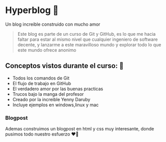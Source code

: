 # Hyperblog 📱
Un blog increible construido con mucho amor
> Este blog es parte de un curso de Git y GitHub, es lo que me hacia faltar para estar al mismo nivel que cualquier ingeniero de software decente, y lanzarme a este maravilloso mundo y explorar todo lo que este mundo ofrece
> anonimo

## Conceptos vistos durante el curso: 💙
* Todos los comandos de Git
* El flujo de trabajo en GitHub
* El verdadero amor por las buenas practicas
* Trucos bajo la manga del profesor
* Creado por la increible Yenny Daruby
* Incluye ejemplos en windows,linux y mac

### Blogpost
Ademas construimos un blogpost en html y css muy interesante, donde pusimos todo nuestro esfuerzo ❤️‍🔥
